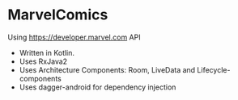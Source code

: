# MarvelComics
Using https://developer.marvel.com API

- Written in Kotlin.
- Uses RxJava2
- Uses Architecture Components: Room, LiveData and Lifecycle-components
- Uses dagger-android for dependency injection

